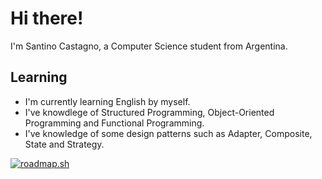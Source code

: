 # Hi there!

I'm Santino Castagno, a Computer Science student from Argentina.

## Learning
  - I'm currently learning English by myself.
  - I've knowdlege of Structured Programming, Object-Oriented Programming and Functional Programming.
  - I've knowledge of some design patterns such as Adapter, Composite, State and Strategy.

[![roadmap.sh](https://roadmap.sh/card/wide/6528703ef43a58c923c1a208?variant=dark&roadmaps=backend%2Cdocker%2Ccyber-security%2Cfrontend)](https://roadmap.sh)
